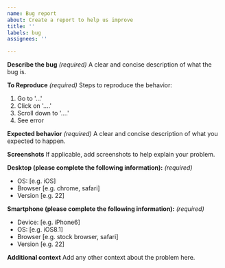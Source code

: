 ```yaml
---
name: Bug report
about: Create a report to help us improve
title: ''
labels: bug
assignees: ''

---
```


**Describe the bug** *(required)*
A clear and concise description of what the bug is.

**To Reproduce** *(required)*
Steps to reproduce the behavior:
1. Go to '...'
2. Click on '....'
3. Scroll down to '....'
4. See error

**Expected behavior** *(required)*
A clear and concise description of what you expected to happen.

**Screenshots**
If applicable, add screenshots to help explain your problem.

**Desktop (please complete the following information):** *(required)*
 - OS: [e.g. iOS]
 - Browser [e.g. chrome, safari]
 - Version [e.g. 22]

**Smartphone (please complete the following information):** *(required)*
 - Device: [e.g. iPhone6]
 - OS: [e.g. iOS8.1]
 - Browser [e.g. stock browser, safari]
 - Version [e.g. 22]

**Additional context**
Add any other context about the problem here.
